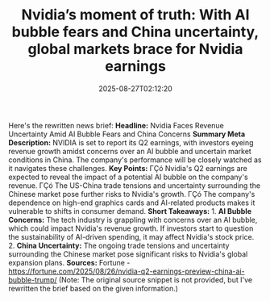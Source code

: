 ﻿---
title: "Nvidia’s moment of truth: With AI bubble fears and China uncertainty, global markets brace for Nvidia earnings"
date: "2025-08-27T02:12:20"
category: "Markets"
summary: ""
slug: "nvidias moment of truthwith ai bubble fears and china uncert"
source_urls:
  - "https://fortune.com/2025/08/26/nvidia-q2-earnings-preview-china-ai-bubble-trump/"
seo:
  title: "Nvidia’s moment of truth: With AI bubble fears and China uncertainty, global markets brace for Nvidia earnings | Hash n Hedge"
  description: ""
  keywords: ["news", "markets", "brief"]
---
Here's the rewritten news brief:  **Headline:** Nvidia Faces Revenue Uncertainty Amid AI Bubble Fears and China Concerns  **Summary Meta Description:** NVIDIA is set to report its Q2 earnings, with investors eyeing revenue growth amidst concerns over an AI bubble and uncertain market conditions in China. The company's performance will be closely watched as it navigates these challenges.  **Key Points:**  ΓÇó Nvidia's Q2 earnings are expected to reveal the impact of a potential AI bubble on the company's revenue. ΓÇó The US-China trade tensions and uncertainty surrounding the Chinese market pose further risks to Nvidia's growth. ΓÇó The company's dependence on high-end graphics cards and AI-related products makes it vulnerable to shifts in consumer demand.  **Short Takeaways:**  1. **AI Bubble Concerns:** The tech industry is grappling with concerns over an AI bubble, which could impact Nvidia's revenue growth. If investors start to question the sustainability of AI-driven spending, it may affect Nvidia's stock price. 2. **China Uncertainty:** The ongoing trade tensions and uncertainty surrounding the Chinese market pose significant risks to Nvidia's global expansion plans.  **Sources:** Fortune - https://fortune.com/2025/08/26/nvidia-q2-earnings-preview-china-ai-bubble-trump/  (Note: The original source snippet is not provided, but I've rewritten the brief based on the given information.) 
